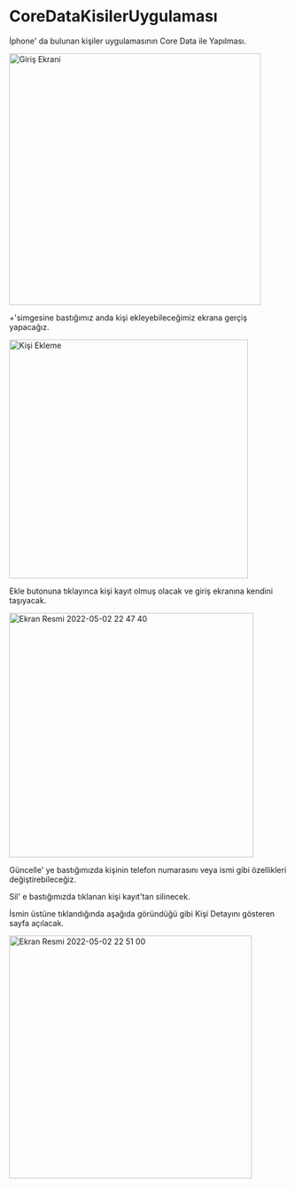 # CoreDataKisilerUygulaması
İphone' da bulunan kişiler uygulamasının Core Data ile Yapılması.

<img width="454" alt="Giriş Ekrani" src="https://user-images.githubusercontent.com/98653691/166313876-e3265ad5-845f-43c9-b212-5a580b7c27c8.png">

+'simgesine bastığımız anda kişi ekleyebileceğimiz ekrana gerçiş yapacağız.

<img width="431" alt="Kişi Ekleme" src="https://user-images.githubusercontent.com/98653691/166314202-2568bfa3-c567-4cee-8ba1-224154b225aa.png">

Ekle butonuna tıklayınca kişi kayıt olmuş olacak ve giriş ekranına kendini taşıyacak.

<img width="441" alt="Ekran Resmi 2022-05-02 22 47 40" src="https://user-images.githubusercontent.com/98653691/166315264-b5236047-d886-4787-993c-b0676435a5b7.png">


Güncelle' ye bastığımızda kişinin telefon numarasını veya ismi gibi özellikleri değiştirebileceğiz.

Sil' e bastığımızda tıklanan kişi kayıt'tan silinecek.

İsmin üstüne tıklandığında aşağıda göründüğü gibi Kişi Detayını gösteren sayfa açılacak.

<img width="438" alt="Ekran Resmi 2022-05-02 22 51 00" src="https://user-images.githubusercontent.com/98653691/166315817-0172edac-3e22-40fb-b29b-7a0871306ebd.png">










